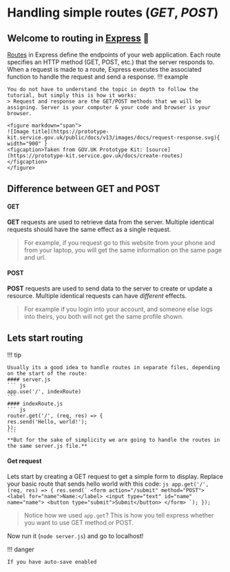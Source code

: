 
# Handling simple routes (*GET*, *POST*)

## Welcome to routing in [Express][express] :link:

[Routes](https://expressjs.com/en/guide/routing.html) in Express define the endpoints of your web application. Each route specifies an HTTP method (GET, POST, etc.) that the server responds to. When a request is made to a route, Express executes the associated function to handle the request and send a response. 
!!! example

    You do not have to understand the topic in depth to follow the tutorial, but simply this is how it works:
    > Request and response are the GET/POST methods that we will be assigning. Server is your computer & your code and browser is your browser.

    <figure markdown="span">
    ![Image title](https://prototype-kit.service.gov.uk/public/docs/v13/images/docs/request-response.svg){ width="900" }
    <figcaption>Taken from GOV.UK Prototype Kit: [source](https://prototype-kit.service.gov.uk/docs/create-routes)
    </figcaption>
    </figure>


## Difference between GET and POST


#### GET
**GET** requests are used to retrieve data from the server. Multiple identical requests should have the same effect as a single request.
> For example, if you request go to this website from your phone and from your laptop, you will get the same information on the same page and url.

#### POST
**POST** requests are used to send data to the server to create or update a resource. Multiple identical requests can have *different* effects.
> For example if you login into your account, and someone else logs into theirs, you both will not get the same profile shown.


## Lets start routing
!!! tip
 
    Usually its a good idea to handle routes in separate files, depending on the start of the route: 
    #### server.js
    ``` js
    app.use('/', indexRoute)
    ```
    #### indexRoute.js
    ``` js
    router.get('/', (req, res) => {
    res.send('Hello, world!');
    });
    ```
    **But for the sake of simplicity we are going to handle the routes in the same server.js file.**

#### Get request
Lets start by creating a GET request to get a simple form to display. Replace your basic route that sends hello world with this code:
    ``` js
    app.get('/', (req, res) => {
    res.send(`
    <form action="/submit" method="POST">
      <label for="name">Name:</label>
      <input type="text" id="name" name="name">
      <button type="submit">Submit</button>
    </form>
    `);
    });
    ```
> Notice how we used ```app.get```?  This is how you tell express whether you want to use GET method or POST.

Now run it (```node server.js```) and go to localhost!

!!! danger

    If you have auto-save enabled









<!-- Links *********************************************-->
[express]: https://expressjs.com
<!--*****************************************************-->